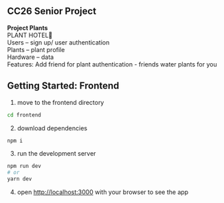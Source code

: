 ## CC26 Senior Project  
  
**Project Plants**  
PLANT HOTEL🌿  
Users – sign up/ user authentication  
Plants – plant profile   
Hardware – data   
Features: Add friend for plant authentication - friends water plants for you  
  
  
## Getting Started: Frontend  
1. move to the frontend directory  
```bash
cd frontend
```
2. download dependencies  
```bash
npm i
```
3. run the development server  
```bash
npm run dev
# or
yarn dev
```
4. open [http://localhost:3000](http://localhost:3000) with your browser to see the app  
  
  